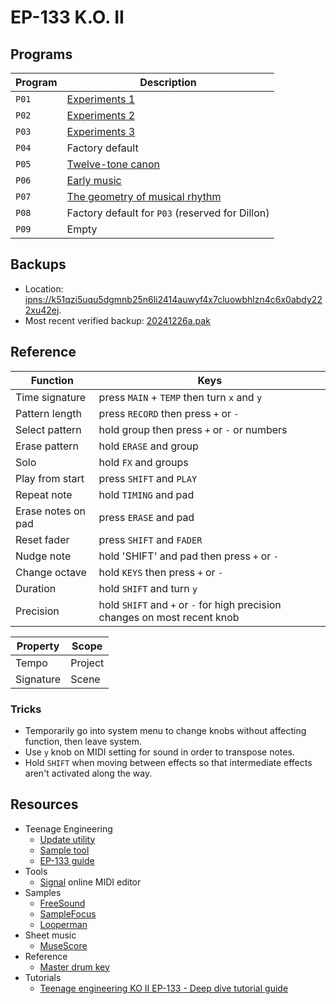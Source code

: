 # EP-133 K.O. II


## Programs

| Program | Description                                                                        |
| ------- | ---------------------------------------------------------------------------------- |
| `P01`   | [Experiments 1](Experiments/ReadMe.md#program-1)                                   |
| `P02`   | [Experiments 2](Experiments/ReadMe.md#program-2)                                   |
| `P03`   | [Experiments 3](Experiments/ReadMe.md#program-3)                                   |
| `P04`   | Factory default                                                                    |
| `P05`   | [Twelve-tone canon](Twelve-tone%20canon/ReadMe.md)                                 |
| `P06`   | [Early music](Early%20music/ReadMe.md)                                             |
| `P07`   | [The geometry of musical rhythm](The%20geometry%20of%20musical%20rhythm/ReadMe.md) |
| `P08`   | Factory default for `P03` (reserved for Dillon)                                    |
| `P09`   | Empty                                                                              |


## Backups

- Location: [ipns://k51qzi5uqu5dgmnb25n6li2414auwyf4x7cluowbhlzn4c6x0abdy222xu42ej](http://ipfs.io/ipns/k51qzi5uqu5dgmnb25n6li2414auwyf4x7cluowbhlzn4c6x0abdy222xu42ej/backup/).
- Most recent verified backup: [20241226a.pak](https://ipfs.io/ipns/k51qzi5uqu5dgmnb25n6li2414auwyf4x7cluowbhlzn4c6x0abdy222xu42ej/backup/20241226a.pak)


## Reference

| Function           | Keys                                                                       |
| ------------------ | -------------------------------------------------------------------------- |
| Time signature     | press `MAIN` + `TEMP` then turn `x` and `y`                                |
| Pattern length     | press `RECORD` then press `+` or `-`                                       |
| Select pattern     | hold group then press `+` or `-` or numbers                                |
| Erase pattern      | hold `ERASE` and group                                                     |
| Solo               | hold `FX` and groups                                                       |
| Play from start    | press `SHIFT` and `PLAY`                                                   |
| Repeat note        | hold `TIMING` and pad                                                      |
| Erase notes on pad | press `ERASE` and pad                                                      |
| Reset fader        | press `SHIFT` and `FADER`                                                  |
| Nudge note         | hold 'SHIFT' and pad then press `+` or `-`                                 |
| Change octave      | hold `KEYS` then press `+` or `-`                                          |
| Duration           | hold `SHIFT` and turn `y`                                                  |
| Precision          | hold `SHIFT` and `+` or `-` for high precision changes on most recent knob |

| Property  | Scope   |
| --------- | ------- |
| Tempo     | Project |
| Signature | Scene   |


### Tricks

- Temporarily go into system menu to change knobs without affecting function, then leave system.
- Use `y` knob on MIDI setting for sound in order to transpose notes.
- Hold `SHIFT` when moving between effects so that intermediate effects aren't activated along the way.


## Resources

- Teenage Engineering
    - [Update utility](https://teenage.engineering/apps/update)
    - [Sample tool](https://teenage.engineering/apps/ep-sample-tool)
    - [EP-133 guide](https://teenage.engineering/guides/ep-133)
- Tools
    - [Signal](https://signal.vercel.app/) online MIDI editor
- Samples
    - [FreeSound](https://freesound.org/)
    - [SampleFocus](https://samplefocus.com/)
    - [Looperman](https://www.looperman.com/)
- Sheet music
    - [MuseScore](https://musescore.com/)
 - Reference
     - [Master drum key](https://cdn.shopify.com/s/files/1/0559/8055/6373/files/Master-Drum-Key_R2.pdf)
 - Tutorials
    - [Teenage engineering KO II EP-133 - Deep dive tutorial guide](https://youtu.be/czGfzmni7q4)
